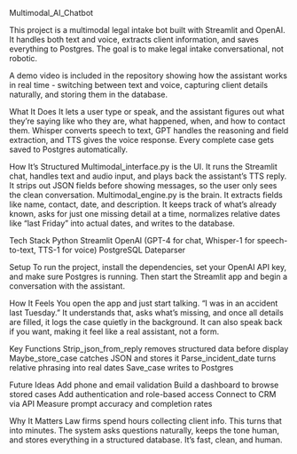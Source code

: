 Multimodal_AI_Chatbot

This project is a multimodal legal intake bot built with Streamlit and OpenAI. It handles both text and voice, extracts client information, and saves everything to Postgres. The goal is to make legal intake conversational, not robotic.

A demo video is included in the repository showing how the assistant works in real time - switching between text and voice, capturing client details naturally, and storing them in the database.

What It Does
It lets a user type or speak, and the assistant figures out what they’re saying like who they are, what happened, when, and how to contact them. Whisper converts speech to text, GPT handles the reasoning and field extraction, and TTS gives the voice response. Every complete case gets saved to Postgres automatically.

How It’s Structured
Multimodal_interface.py is the UI. It runs the Streamlit chat, handles text and audio input, and plays back the assistant’s TTS reply. It strips out JSON fields before showing messages, so the user only sees the clean conversation.
Multimodal_engine.py is the brain. It extracts fields like name, contact, date, and description. It keeps track of what’s already known, asks for just one missing detail at a time, normalizes relative dates like “last Friday” into actual dates, and writes to the database.

Tech Stack
Python
Streamlit
OpenAI (GPT-4 for chat, Whisper-1 for speech-to-text, TTS-1 for voice)
PostgreSQL
Dateparser

Setup
To run the project, install the dependencies, set your OpenAI API key, and make sure Postgres is running. Then start the Streamlit app and begin a conversation with the assistant.

How It Feels
You open the app and just start talking. “I was in an accident last Tuesday.” It understands that, asks what’s missing, and once all details are filled, it logs the case quietly in the background. It can also speak back if you want, making it feel like a real assistant, not a form.

Key Functions
Strip_json_from_reply removes structured data before display
Maybe_store_case catches JSON and stores it
Parse_incident_date turns relative phrasing into real dates
Save_case writes to Postgres

Future Ideas
Add phone and email validation
Build a dashboard to browse stored cases
Add authentication and role-based access
Connect to CRM via API
Measure prompt accuracy and completion rates

Why It Matters
Law firms spend hours collecting client info. This turns that into minutes. The system asks questions naturally, keeps the tone human, and stores everything in a structured database. It’s fast, clean, and human.
